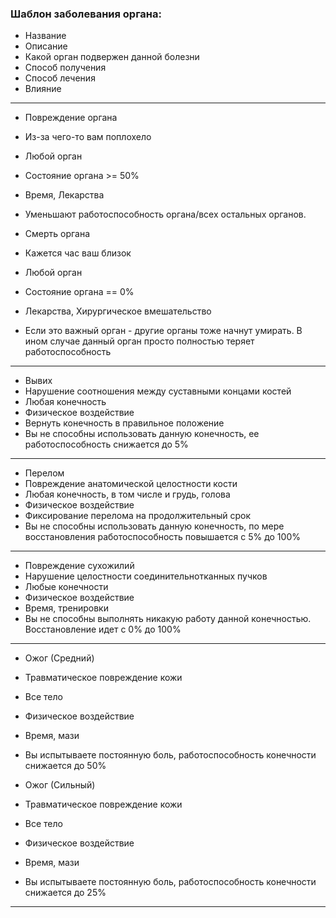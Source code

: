 ### Шаблон заболевания органа:
- Название
- Описание
- Какой орган подвержен данной болезни
- Способ получения
- Способ лечения
- Влияние

---

- Повреждение органа
- Из-за чего-то вам поплохело
- Любой орган
- Состояние органа >= 50% 
- Время, Лекарства
- Уменьшают работоспособность органа/всех остальных органов.

- Смерть органа
- Кажется час ваш близок
- Любой орган
- Состояние органа == 0%
- Лекарства, Хирургическое вмешательство
- Если это важный орган - другие органы тоже начнут умирать. В ином случае данный орган просто полностью теряет работоспособность

---

- Вывих
- Нарушение соотношения между суставными концами костей
- Любая конечность
- Физическое воздействие
- Вернуть конечность в правильное положение
- Вы не способны использовать данную конечность, ее работоспособность снижается до 5% 

---

- Перелом
- Повреждение анатомической целостности кости
- Любая конечность, в том числе и грудь, голова
- Физическое воздействие
- Фиксирование перелома на продолжительный срок
- Вы не способны использовать данную конечность, по мере восстановления работоспособность повышается с 5% до 100%

---

- Повреждение сухожилий
- Нарушение целостности соединительнотканных пучков
- Любые конечности
- Физическое воздействие
- Время, тренировки
- Вы не способны выполнять никакую работу данной конечностью. Восстановление идет с 0% до 100%


---

- Ожог (Средний)
- Травматическое повреждение кожи
- Все тело
- Физическое воздействие
- Время, мази
- Вы испытываете постоянную боль, работоспособность конечности снижается до 50%


- Ожог (Сильный)
- Травматическое повреждение кожи
- Все тело
- Физическое воздействие
- Время, мази
- Вы испытываете постоянную боль, работоспособность конечности снижается до 25%

---
